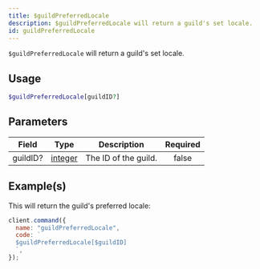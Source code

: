 ```yaml
---
title: $guildPreferredLocale
description: $guildPreferredLocale will return a guild's set locale.
id: guildPreferredLocale
---
```


`$guildPreferredLocale` will return a guild's set locale.

## Usage

```php
$guildPreferredLocale[guildID?]
```

## Parameters

| Field    | Type                                                                                                | Description          | Required |
| -------- | --------------------------------------------------------------------------------------------------- | -------------------- | :------: |
| guildID? | [integer](https://developer.mozilla.org/en-US/docs/Web/JavaScript/Reference/Global_Objects/Integer) | The ID of the guild. |  false   |

## Example(s)

This will return the guild's preferred locale:

```javascript
client.command({
  name: "guildPreferredLocale",
  code: `
  $guildPreferredLocale[$guildID]
  `,
});
```
